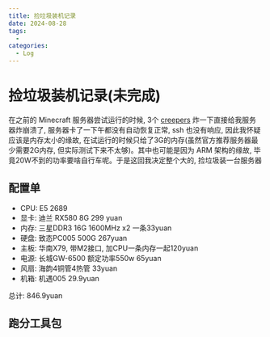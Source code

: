 ```yaml
---
title: 捡垃圾装机记录
date: 2024-08-28
tags:
  - 
categories:
  - Log
---
```


# 捡垃圾装机记录(未完成)

在之前的 Minecraft 服务器尝试运行的时候, 3个 [creepers](https://minecraft.fandom.com/wiki/Creeper) 炸一下直接给我服务器炸崩溃了, 服务器卡了一下午都没有自动恢复正常, ssh 也没有响应, 因此我怀疑应该是内存太小的缘故, 在试运行的时候只给了3G的内存(虽然官方推荐服务器最少需要2G内存, 但实际测试下来不太够)。其中也可能是因为 ARM 架构的缘故, 毕竟20W不到的功率要啥自行车呢。于是这回我决定整个大的, 捡垃圾装一台服务器 

<!-- more -->

## 配置单

- CPU: E5 2689
- 显卡: 迪兰 RX580 8G 299 yuan
- 内存: 三星DDR3 16G 1600MHz x2 一条33yuan
- 硬盘: 致态PC005 500G 267yuan
- 主板: 华南X79, 带M2接口, 加CPU一条内存一起120yuan
- 电源: 长城GW-6500 额定功率550w 65yuan
- 风扇: 海韵4铜管4热管 33yuan
- 机箱: 机遇005 29.9yuan

总计: 846.9yuan

## 跑分工具包



